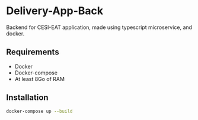 # Delivery-App-Back
Backend for CESI-EAT application, made using typescript microservice, and docker.

## Requirements
* Docker
* Docker-compose
* At least 8Go of RAM

## Installation
```bash
docker-compose up --build
```
